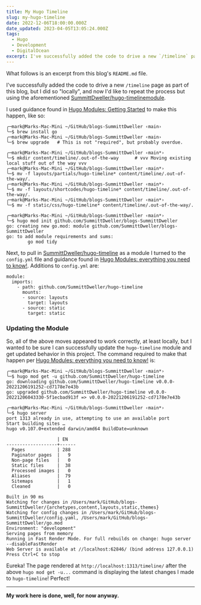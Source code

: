 ```yaml
---
title: My Hugo Timeline
slug: my-hugo-timeline
date: 2022-12-06T18:00:00.000Z
date_updated: 2023-04-05T13:05:24.000Z
tags: 
  - Hugo
  - Development
  - DigitalOcean
excerpt: I've successfully added the code to drive a new `/timeline` page as part of this blog, but I did so "locally", and now I'd like to repeat the process but using the https://github.com/SummittDweller/hugo-timeline module per https://gohugo.io/hugo-modules/.
---
```


What follows is an excerpt from this blog's `README.md` file.

I've successfully added the code to drive a new `/timeline` page as part of this blog, but I did so "locally", and now I'd like to repeat the process but using the aforementioned [SummittDweller/hugo-timeline](https://github.com/SummittDweller/hugo-timeline)[module](https://gohugo.io/hugo-modules/).

I used guidance found in [Hugo Modules: Getting Started](https://scripter.co/hugo-modules-getting-started/) to make this happen, like so:

    ╭─mark@Marks-Mac-Mini ~/GitHub/blogs-SummittDweller ‹main› 
    ╰─$ brew install go
    ╭─mark@Marks-Mac-Mini ~/GitHub/blogs-SummittDweller ‹main› 
    ╰─$ brew upgrade   # This is not "required", but probably overdue.
    
    ╭─mark@Marks-Mac-Mini ~/GitHub/blogs-SummittDweller ‹main*› 
    ╰─$ mkdir content/timeline/.out-of-the-way      # vvv Moving existing local stuff out of the way vvv
    ╭─mark@Marks-Mac-Mini ~/GitHub/blogs-SummittDweller ‹main*› 
    ╰─$ mv -f layouts/partials/hugo-timeline* content/timeline/.out-of-the-way/.   
    ╭─mark@Marks-Mac-Mini ~/GitHub/blogs-SummittDweller ‹main*› 
    ╰─$ mv -f layouts/shortcodes/hugo-timeline* content/timeline/.out-of-the-way/.
    ╭─mark@Marks-Mac-Mini ~/GitHub/blogs-SummittDweller ‹main*› 
    ╰─$ mv -f static/css/hugo-timeline* content/timeline/.out-of-the-way/.        
    
    ╭─mark@Marks-Mac-Mini ~/GitHub/blogs-SummittDweller ‹main*› 
    ╰─$ hugo mod init github.com/SummittDweller/blogs-SummittDweller        
    go: creating new go.mod: module github.com/SummittDweller/blogs-SummittDweller
    go: to add module requirements and sums:
            go mod tidy
    

Next, to pull in [SummittDweller/hugo-timeline](https://github.com/SummittDweller/hugo-timeline) as a module I turned to the `config.yml` file and guidance found in [Hugo Modules: everything you need to know!](https://www.thenewdynamic.com/article/hugo-modules-everything-from-imports-to-create/). Additions to `config.yml` are:

    module:
      imports:
        - path: github.com/SummittDweller/hugo-timeline
          mounts:
          - source: layouts
            target: layouts
          - source: static
            target: static
    

### Updating the Module

So, all of the above moves appeared to work correctly, at least locally, but I wanted to be sure I can successfully update the `hugo-timeline` module and get updated behavior in this project. The command required to make that happen per [Hugo Modules: everything you need to know!](https://www.thenewdynamic.com/article/hugo-modules-everything-from-imports-to-create/#upgrading) is:

    ╭─mark@Marks-Mac-Mini ~/GitHub/blogs-SummittDweller ‹main*› 
    ╰─$ hugo mod get -u github.com/SummittDweller/hugo-timeline
    go: downloading github.com/SummittDweller/hugo-timeline v0.0.0-20221206191252-cd7178e7e43b
    go: upgraded github.com/SummittDweller/hugo-timeline v0.0.0-20221206043330-5f1ecbad913f => v0.0.0-20221206191252-cd7178e7e43b
    
    ╭─mark@Marks-Mac-Mini ~/GitHub/blogs-SummittDweller ‹main*› 
    ╰─$ hugo server
    port 1313 already in use, attempting to use an available port
    Start building sites … 
    hugo v0.107.0+extended darwin/amd64 BuildDate=unknown
    
                       | EN   
    -------------------+------
      Pages            | 288  
      Paginator pages  |   9  
      Non-page files   |   0  
      Static files     |  38  
      Processed images |   0  
      Aliases          |  79  
      Sitemaps         |   1  
      Cleaned          |   0  
    
    Built in 90 ms
    Watching for changes in /Users/mark/GitHub/blogs-SummittDweller/{archetypes,content,layouts,static,themes}
    Watching for config changes in /Users/mark/GitHub/blogs-SummittDweller/config.yaml, /Users/mark/GitHub/blogs-SummittDweller/go.mod
    Environment: "development"
    Serving pages from memory
    Running in Fast Render Mode. For full rebuilds on change: hugo server --disableFastRender
    Web Server is available at //localhost:62846/ (bind address 127.0.0.1)
    Press Ctrl+C to stop
    

Eureka! The page rendered at `http://localhost:1313/timeline/` after the above `hugo mod get -u...` command is displaying the latest changes I made to `hugo-timeline`! Perfect!

---

**My work here is done, well, for now anyway.**
